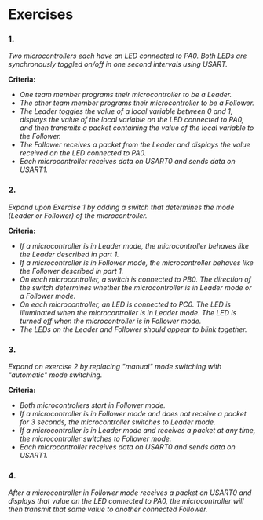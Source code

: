 # Exercises

### 1. 
*Two microcontrollers each have an LED connected to PA0. Both LEDs are synchronously toggled on/off in one second intervals using USART.*

**Criteria:**
  * *One team member programs their microcontroller to be a Leader.*
  * *The other team member programs their microcontroller to be a Follower.*
  * *The Leader toggles the value of a local variable between 0 and 1, displays the value of the local variable on the LED connected to PA0, and then transmits a packet containing the value of the local variable to the Follower.*
  * *The Follower receives a packet from the Leader and displays the value received on the LED connected to PA0.*
  * *Each microcontroller receives data on USART0 and sends data on USART1.*


### 2. 
*Expand upon Exercise 1 by adding a switch that determines the mode (Leader or Follower) of the microcontroller.*

**Criteria:**
  * *If a microcontroller is in Leader mode, the microcontroller behaves like the Leader described in part 1.*
  * *If a microcontroller is in Follower mode, the microcontroller behaves like the Follower described in part 1.*
  * *On each microcontroller, a switch is connected to PB0. The direction of the switch determines whether the microcontroller is in Leader mode or a Follower mode.*
  * *On each microcontroller, an LED is connected to PC0. The LED is illuminated when the microcontroller is in Leader mode. The LED is turned off when the microcontroller is in Follower mode.*
  * *The LEDs on the Leader and Follower should appear to blink together.*

### 3. 
*Expand on exercise 2 by replacing "manual" mode switching with "automatic" mode switching.*  

**Criteria:**
  * *Both microcontrollers start in Follower mode.*
  * *If a microcontroller is in Follower mode and does not receive a packet for 3 seconds, the microcontroller switches to Leader mode.*
  * *If a microcontroller is in Leader mode and receives a packet at any time, the microcontroller switches to Follower mode.*
  * *Each microcontroller receives data on USART0 and sends data on USART1.*
### 4.
*After a microcontroller in Follower mode receives a packet on USART0 and displays that value on the LED connected to PA0, the microcontroller will then transmit that same value to another connected Follower.*  

